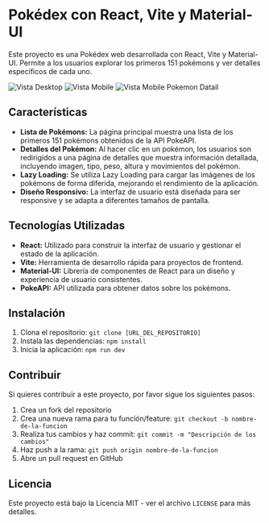 # Pokédex con React, Vite y Material-UI

Este proyecto es una Pokédex web desarrollada con React, Vite y Material-UI. Permite a los usuarios explorar los primeros 151 pokémons y ver detalles específicos de cada uno.

![Vista Desktop](https://drive.google.com/file/d/14ggfxKDjejmX8BAhDm0aw6NaAdsm9qlX/view?usp=drive_link)
![Vista Mobile](https://drive.google.com/file/d/1POQL6It0wcPiBdpo94uunM57POf4Uzzn/view?usp=drive_link)
![Vista Mobile Pokemon Datail](https://drive.google.com/file/d/1pKMcTjpRecsfmNp3DEKFaPy71mCeCILV/view?usp=drive_link)

## Características

- **Lista de Pokémons:** La página principal muestra una lista de los primeros 151 pokémons obtenidos de la API PokeAPI.
- **Detalles del Pokémon:** Al hacer clic en un pokémon, los usuarios son redirigidos a una página de detalles que muestra información detallada, incluyendo imagen, tipo, peso, altura y movimientos del pokémon.
- **Lazy Loading:** Se utiliza Lazy Loading para cargar las imágenes de los pokémons de forma diferida, mejorando el rendimiento de la aplicación.
- **Diseño Responsivo:** La interfaz de usuario está diseñada para ser responsive y se adapta a diferentes tamaños de pantalla.

## Tecnologías Utilizadas

- **React:** Utilizado para construir la interfaz de usuario y gestionar el estado de la aplicación.
- **Vite:** Herramienta de desarrollo rápida para proyectos de frontend.
- **Material-UI:** Librería de componentes de React para un diseño y experiencia de usuario consistentes.
- **PokeAPI:** API utilizada para obtener datos sobre los pokémons.

## Instalación

1. Clona el repositorio: `git clone [URL_DEL_REPOSITORIO]`
2. Instala las dependencias: `npm install`
3. Inicia la aplicación: `npm run dev`

## Contribuir

Si quieres contribuir a este proyecto, por favor sigue los siguientes pasos:

1. Crea un fork del repositorio
2. Crea una nueva rama para tu función/feature: `git checkout -b nombre-de-la-funcion`
3. Realiza tus cambios y haz commit: `git commit -m "Descripción de los cambios"`
4. Haz push a la rama: `git push origin nombre-de-la-funcion`
5. Abre un pull request en GitHub

## Licencia

Este proyecto está bajo la Licencia MIT - ver el archivo `LICENSE` para más detalles.
